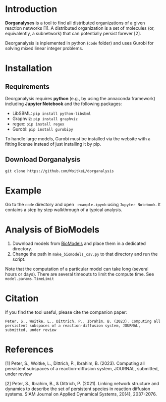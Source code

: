 # Introduction

**Dorganalyses** is a tool to find all distributed organizations of a given reaction networks [1]. A distributed organization is a 
set of molecules (or, equivalently, a subnetwork) that can potentially persist forever [2]. 

Deorganalysis is inplemented in python (`code` folder) and uses Gurobi for solving mixed linear integer problems.  

# Installation

## Requirements
Deorganalysis requires **python** (e.g., by using the annaconda framework) including **Jupyter Notebook** and the following packages: 
- LibSBML: `pip install python-libsbml`
- Graphviz: `pip install graphviz`
- regex: `pip install regex`
- Gurobi: `pip install gurobipy`

To handle large models, Gurobi must be installed via the website with a fitting license instead of just installing it by pip.

## Download Dorganalysis


`git clone https://github.com/WoitkeL/dorganalysis`




# Example

Go to the `code` directory and open ` example.ipynb` using `Jupyter Notebook`.  It contains a step by step walkthrough of a typical analysis.

# Analysis of BioModels

1. Download models from [BioModels](https://www.ebi.ac.uk/biomodels/) and place them in a dedicated directory.
1. Change the path in `make_biomodels_csv.py` to that directory and run the script.

Note that the computation of a particular model can take long (several hours or days). There are several timeouts to limit the compute time. See `model.params.TimeLimit`

# Citation
If you find the tool useful, please cite the companion paper:

```
Peter, S., Woitke, L., Dittrich, P., Ibrahim, B. (2023). Computing all persistent subspaces of a reaction-diffusion system, JOURNAL, submitted, under review
```


# References

[1] Peter, S., Woitke, L., Dittrich, P., Ibrahim, B. (2023). Computing all persistent subspaces of a reaction-diffusion system, JOURNAL, submitted, under review

[2] Peter, S., Ibrahim, B., & Dittrich, P. (2021). Linking network structure and dynamics to describe the set of persistent species in reaction diffusion systems. SIAM Journal on Applied Dynamical Systems, 20(4), 2037-2076.

